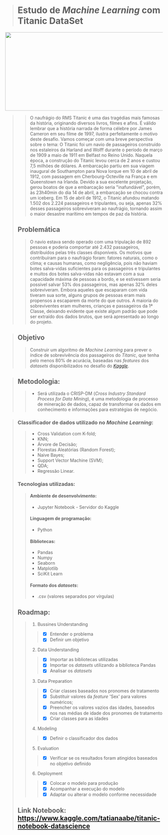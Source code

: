> # Estudo de *Machine Learning* com Titanic DataSet

<p align="center">
  <img width="550" height="250" src="https://canalhistoria.pt/wp-content/uploads/2016/05/1.Portada.jpg">
</p>

>> O naufrágio do RMS Titanic é uma das tragédias mais famosas da história, originando diversos livros, filmes e afins. É válido lembrar que a história narrada de forma célebre por James Cameron em seu filme de 1997, ilustra perfeitamente o motivo deste desafio. Vamos começar com uma breve perspectiva sobre o tema: 
>> O Titanic foi um navio de passageiros construído nos estaleiros da Harland and Wolff durante o período de março de 1909 a maio de 1911 em Belfast no Reino Unido. Naquela época, a construção do Titanic levou cerca de 2 anos e custou 7,5 milhões de dólares. A embarcação partiu em sua viagem inaugural de Southampton para Nova Iorque em 10 de abril de 1912, com passagem em Cherbourg-Octeville na França e em Queenstown na Irlanda. Devido a sua excelente projetação, gerou boatos de que a embarcação seria "inafundável", porém, às 23h40min do dia 14 de abril, a embarcação se chocou contra um iceberg. Em 15 de abril de 1912, o Titanic afundou matando 1.502 dos 2.224 passageiros e tripulantes, ou seja, apenas 32% desses passageiros sobreviveram ao naufrágio, tornando assim o maior desastre marítimo em tempos de paz da história. 
> ## Problemática
>> O navio estava sendo operado com uma tripulação de 892 pessoas e poderia comportar até 2.432 passageiros, distribuídos pelas três classes disponíveis.
>> Os motivos que contribuíram para o naufrágio foram: fatores naturais, como o clima; e causas humanas, como negligência, pois não haviam botes salva-vidas suficientes para os passageiros e tripulantes e muitos dos botes salva-vidas não estavam com a sua capacidade máxima de pessoas a bordo, e se estivessem seria possível salvar 53% dos passageiros, mas apenas 32% deles sobreviveram.
Embora aqueles que escaparam com vida tiveram sua sorte, alguns grupos de pessoas eram mais propensos a escaparem da morte do que outros. A maioria do sobreviventes eram mulheres, crianças e passageiros da 1ª Classe, deixando evidente que existe algum padrão que pode ser extraído dos dados brutos, que será apresentado ao longo do projeto.

> ## Objetivo
>> Construir um algoritmo de *Machine Learning* para prever o índice de sobrevivência dos passageiros do *Titanic*, que tenha pelo menos 80% de acurácia, baseadas nas *features* dos *datasets* disponibilizados no desafio do *[Kaggle](https://www.kaggle.com/c/titanic)*.

>## Metodologia:
>> - Será utilizada o CRISP-DM (*Cross Industry Standard Process for Data Mining*), é uma metodologia de processo de mineração de dados, capaz de transformar os dados em conhecimento e informações para estratégias de negócio.

>### Classificador de dados utilizado no *Machine Learning*:
>> * Cross Validation com K-fold;
>> * KNN;
>> * Árvore de Decisão; 
>> * Florestas Aleatórias (Random Forest);
>> * Naive Bayes;
>> * Support Vector Machine (SVM);
>> * QDA; 
>> * Regressão Linear.
>### Tecnologias utilizadas:
>> #### Ambiente de desenvolvimento:
>> - Jupyter Notebook - Servidor do Kaggle
>> #### Linguagem de programação:
>> - Python
>> #### Bibliotecas:
>> - Pandas
>> - Numpy
>> - Seaborn
>> - Matplotlib
>> - SciKit Learn
>> #### Formato dos *datasets*:
>> - .csv (valores separados por vírgulas)
>## Roadmap:
>> 1. Bussines Understanding
>>> - [x] Entender o problema
>>> - [x] Definir um objetivo
>> 2. Data Understanding
>>> - [x] Importar as bibliotecas utilizadas
>>> - [x] Importar os *datasets* utilizando a biblioteca Pandas
>>> - [x] Analisar os *datasets*
>> 3. Data Preparation
>>> - [x] Criar classes baseados nos pronomes de tratamento
>>> - [x] Substituir valores da *feature* 'Sex' para valores numéricos;
>>> - [x] Preencher os valores vazios das idades, baseados nos nas médias de idade dos pronomes de tratamento
>>> - [x] Criar classes para as idades
>> 4. Modeling
>>> - [x] Definir o classificador dos dados
>> 5. Evaluation
>>> - [x] Verificar se os resultados foram atingidos baseados no objetivo definido
>> 6. Deployment
>>> - [x] Colocar o modelo para produção
>>> - [x] Acompanhar a execução do modelo
>>> - [x] Adaptar ou alterar o modelo conforme necessidade
>## Link Notebook: https://www.kaggle.com/tatianaabe/titanic-notebook-datascience
